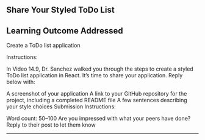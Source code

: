 Share Your Styled ToDo List
-----------------------------------

Learning Outcome Addressed
-----------------------------
Create a ToDo list application

Instructions:

In Video 14.9, Dr. Sanchez walked you through the steps to create a styled ToDo list application in React. It’s time to share your application. Reply below with: 

A screenshot of your application
A link to your GitHub repository for the project, including a completed README file
A few sentences describing your style choices
Submission Instructions:

 

Word count: 50–100
Are you impressed with what your peers have done? Reply to their post to let them know

-----------------------------------

